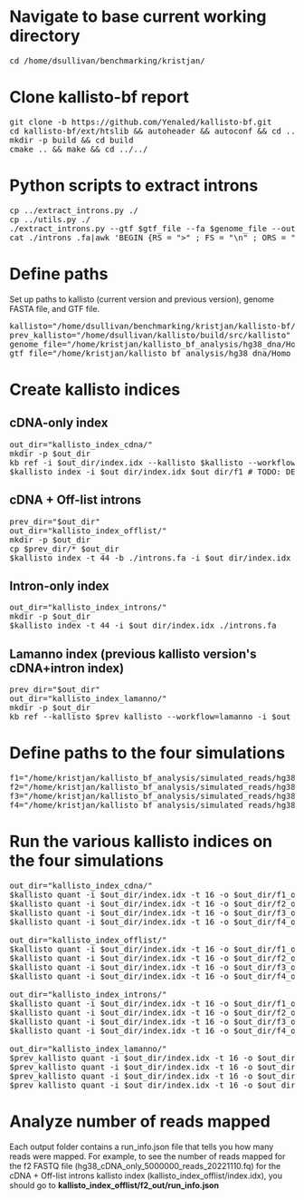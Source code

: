 # Navigate to base current working directory

<pre>cd /home/dsullivan/benchmarking/kristjan/</pre>

# Clone kallisto-bf report

<pre>git clone -b https://github.com/Yenaled/kallisto-bf.git
cd kallisto-bf/ext/htslib && autoheader && autoconf && cd ../../
mkdir -p build && cd build
cmake .. && make && cd ../../</pre>

# Python scripts to extract introns

<pre>cp ../extract_introns.py ./
cp ../utils.py ./
./extract_introns.py --gtf $gtf_file --fa $genome_file --out ./introns_.fa --union --diff
cat ./introns_.fa|awk 'BEGIN {RS = ">" ; FS = "\n" ; ORS = ""} {if ($2) print ">"$0}' > ./introns.fa</pre>

# Define paths

Set up paths to kallisto (current version and previous version), genome FASTA file, and GTF file.

<pre>kallisto="/home/dsullivan/benchmarking/kristjan/kallisto-bf/build/src/kallisto"
prev_kallisto="/home/dsullivan/kallisto/build/src/kallisto"
genome_file="/home/kristjan/kallisto_bf_analysis/hg38_dna/Homo_sapiens.GRCh38.dna.primary_assembly.fa.gz"
gtf_file="/home/kristjan/kallisto_bf_analysis/hg38_dna/Homo_sapiens.GRCh38.104.gtf.gz"</pre>

# Create kallisto indices

## cDNA-only index

<pre>out_dir="kallisto_index_cdna/"
mkdir -p $out_dir
kb ref -i $out_dir/index.idx --kallisto $kallisto --workflow standard --overwrite -f1 $out_dir/f1 -g $out_dir/g $genome_file $gtf_file > $out_dir/log.txt 2>&1
$kallisto index -i $out_dir/index.idx $out_dir/f1 # TODO: DELETE THIS ONCE WE FIGURE OUT WHY TF KB ISN'T WORKING!</pre>

## cDNA + Off-list introns

<pre>prev_dir="$out_dir"
out_dir="kallisto_index_offlist/"
mkdir -p $out_dir
cp $prev_dir/* $out_dir
$kallisto index -t 44 -b ./introns.fa -i $out_dir/index.idx $prev_dir/f1</pre>

## Intron-only index

<pre>out_dir="kallisto_index_introns/"
mkdir -p $out_dir
$kallisto index -t 44 -i $out_dir/index.idx ./introns.fa</pre>

## Lamanno index (previous kallisto version's cDNA+intron index)

<pre>prev_dir="$out_dir"
out_dir="kallisto_index_lamanno/"
mkdir -p $out_dir
kb ref --kallisto $prev_kallisto --workflow=lamanno -i $out_dir/index.idx -g $out_dir/g -f1 $out_dir/f1 -f2 $out_dir/f2 -c1 $out_dir/c1 -c2 $out_dir/c2 $genome_file $gtf_file</pre>

# Define paths to the four simulations

<pre>f1="/home/kristjan/kallisto_bf_analysis/simulated_reads/hg38_cDNA+introns_5000000_reads_20221110.fq"
f2="/home/kristjan/kallisto_bf_analysis/simulated_reads/hg38_cDNA_only_5000000_reads_20221110.fq"
f3="/home/kristjan/kallisto_bf_analysis/simulated_reads/hg38_introns_only_5000000_reads_20221110.fq"
f4="/home/kristjan/kallisto_bf_analysis/simulated_reads/hg38_nascent_only_5000000_reads_20221110.fq"</pre>

# Run the various kallisto indices on the four simulations

<pre>out_dir="kallisto_index_cdna/"
$kallisto quant -i $out_dir/index.idx -t 16 -o $out_dir/f1_out/ --single -l 1 -s 1 --single-overhang "$f1"
$kallisto quant -i $out_dir/index.idx -t 16 -o $out_dir/f2_out/ --single -l 1 -s 1 --single-overhang "$f2"
$kallisto quant -i $out_dir/index.idx -t 16 -o $out_dir/f3_out/ --single -l 1 -s 1 --single-overhang "$f3"
$kallisto quant -i $out_dir/index.idx -t 16 -o $out_dir/f4_out/ --single -l 1 -s 1 --single-overhang "$f4"

out_dir="kallisto_index_offlist/"
$kallisto quant -i $out_dir/index.idx -t 16 -o $out_dir/f1_out/ --single -l 1 -s 1 --single-overhang "$f1"
$kallisto quant -i $out_dir/index.idx -t 16 -o $out_dir/f2_out/ --single -l 1 -s 1 --single-overhang "$f2"
$kallisto quant -i $out_dir/index.idx -t 16 -o $out_dir/f3_out/ --single -l 1 -s 1 --single-overhang "$f3"
$kallisto quant -i $out_dir/index.idx -t 16 -o $out_dir/f4_out/ --single -l 1 -s 1 --single-overhang "$f4"

out_dir="kallisto_index_introns/"
$kallisto quant -i $out_dir/index.idx -t 16 -o $out_dir/f1_out/ --single -l 1 -s 1 --single-overhang "$f1"
$kallisto quant -i $out_dir/index.idx -t 16 -o $out_dir/f2_out/ --single -l 1 -s 1 --single-overhang "$f2"
$kallisto quant -i $out_dir/index.idx -t 16 -o $out_dir/f3_out/ --single -l 1 -s 1 --single-overhang "$f3"
$kallisto quant -i $out_dir/index.idx -t 16 -o $out_dir/f4_out/ --single -l 1 -s 1 --single-overhang "$f4"

out_dir="kallisto_index_lamanno/"
$prev_kallisto quant -i $out_dir/index.idx -t 16 -o $out_dir/f1_out/ --single -l 1 -s 1 --single-overhang "$f1"
$prev_kallisto quant -i $out_dir/index.idx -t 16 -o $out_dir/f2_out/ --single -l 1 -s 1 --single-overhang "$f2"
$prev_kallisto quant -i $out_dir/index.idx -t 16 -o $out_dir/f3_out/ --single -l 1 -s 1 --single-overhang "$f3"
$prev_kallisto quant -i $out_dir/index.idx -t 16 -o $out_dir/f4_out/ --single -l 1 -s 1 --single-overhang "$f4"</pre>

# Analyze number of reads mapped

Each output folder contains a run_info.json file that tells you how many reads were mapped. For example, to see the number of reads mapped for the f2 FASTQ file (hg38_cDNA_only_5000000_reads_20221110.fq) for the cDNA + Off-list introns kallisto index (kallisto_index_offlist/index.idx), you should go to **kallisto_index_offlist/f2_out/run_info.json** 

